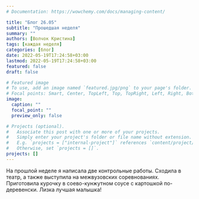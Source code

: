```yaml
---
# Documentation: https://wowchemy.com/docs/managing-content/

title: "Блог 26.05"
subtitle: "Прошедшая неделя"
summary: ""
authors: [Волчок Кристина]
tags: [каждая неделя]
categories: [блог]
date: 2022-05-19T17:24:58+03:00
lastmod: 2022-05-19T17:24:58+03:00
featured: false
draft: false

# Featured image
# To use, add an image named `featured.jpg/png` to your page's folder.
# Focal points: Smart, Center, TopLeft, Top, TopRight, Left, Right, BottomLeft, Bottom, BottomRight.
image:
  caption: ""
  focal_point: ""
  preview_only: false

# Projects (optional).
#   Associate this post with one or more of your projects.
#   Simply enter your project's folder or file name without extension.
#   E.g. `projects = ["internal-project"]` references `content/project/deep-learning/index.md`.
#   Otherwise, set `projects = []`.
projects: []
---
```

На прошлой неделе я написала две контрольные работы. Сходила в театр, а также выступила на межвузовских соревнованиях. Приготовила курочку в соево-кунжутном соусе с картошкой по-деревенски. Лизка лучшая малышка!
